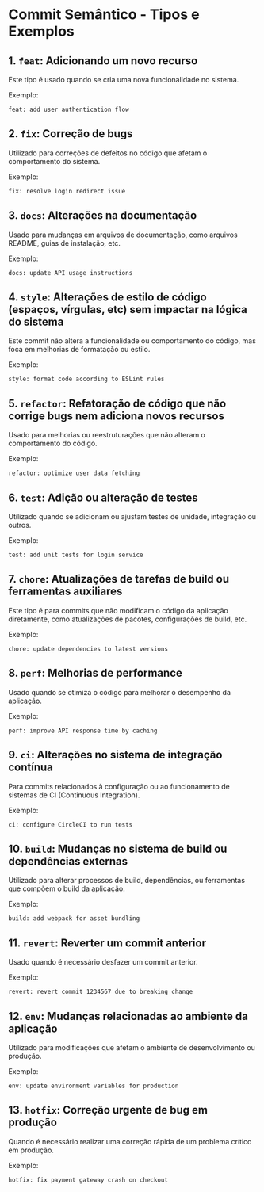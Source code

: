 
# Commit Semântico - Tipos e Exemplos

## 1. `feat`: Adicionando um novo recurso
Este tipo é usado quando se cria uma nova funcionalidade no sistema.

Exemplo:
```
feat: add user authentication flow
```

## 2. `fix`: Correção de bugs
Utilizado para correções de defeitos no código que afetam o comportamento do sistema.

Exemplo:
```
fix: resolve login redirect issue
```

## 3. `docs`: Alterações na documentação
Usado para mudanças em arquivos de documentação, como arquivos README, guias de instalação, etc.

Exemplo:
```
docs: update API usage instructions
```

## 4. `style`: Alterações de estilo de código (espaços, vírgulas, etc) sem impactar na lógica do sistema
Este commit não altera a funcionalidade ou comportamento do código, mas foca em melhorias de formatação ou estilo.

Exemplo:
```
style: format code according to ESLint rules
```

## 5. `refactor`: Refatoração de código que não corrige bugs nem adiciona novos recursos
Usado para melhorias ou reestruturações que não alteram o comportamento do código.

Exemplo:
```
refactor: optimize user data fetching
```

## 6. `test`: Adição ou alteração de testes
Utilizado quando se adicionam ou ajustam testes de unidade, integração ou outros.

Exemplo:
```
test: add unit tests for login service
```

## 7. `chore`: Atualizações de tarefas de build ou ferramentas auxiliares
Este tipo é para commits que não modificam o código da aplicação diretamente, como atualizações de pacotes, configurações de build, etc.

Exemplo:
```
chore: update dependencies to latest versions
```

## 8. `perf`: Melhorias de performance
Usado quando se otimiza o código para melhorar o desempenho da aplicação.

Exemplo:
```
perf: improve API response time by caching
```

## 9. `ci`: Alterações no sistema de integração contínua
Para commits relacionados à configuração ou ao funcionamento de sistemas de CI (Continuous Integration).

Exemplo:
```
ci: configure CircleCI to run tests
```

## 10. `build`: Mudanças no sistema de build ou dependências externas
Utilizado para alterar processos de build, dependências, ou ferramentas que compõem o build da aplicação.

Exemplo:
```
build: add webpack for asset bundling
```

## 11. `revert`: Reverter um commit anterior
Usado quando é necessário desfazer um commit anterior.

Exemplo:
```
revert: revert commit 1234567 due to breaking change
```

## 12. `env`: Mudanças relacionadas ao ambiente da aplicação
Utilizado para modificações que afetam o ambiente de desenvolvimento ou produção.

Exemplo:
```
env: update environment variables for production
```

## 13. `hotfix`: Correção urgente de bug em produção
Quando é necessário realizar uma correção rápida de um problema crítico em produção.

Exemplo:
```
hotfix: fix payment gateway crash on checkout
```
